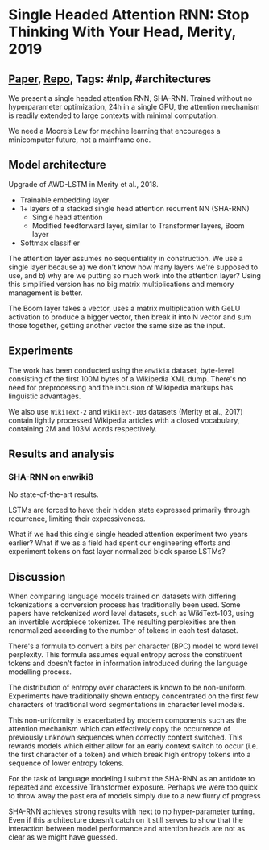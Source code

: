 # Single Headed Attention RNN: Stop Thinking With Your Head, Merity, 2019

## [Paper](https://arxiv.org/abs/1911.11423), [Repo](https://github.com/Smerity/sha-rnn), Tags: \#nlp, \#architectures

We present a single headed attention RNN, SHA-RNN. Trained without no hyperparameter optimization, 24h in a single GPU, the attention mechanism is readily extended to large contexts with minimal computation.

We need a Moore’s Law for machine learning that encourages a minicomputer future, not a mainframe one.

## Model architecture

Upgrade of AWD-LSTM in Merity et al., 2018.

* Trainable embedding layer
* 1+ layers of a stacked single head attention recurrent NN (SHA-RNN)
    - Single head attention
    - Modified feedforward layer, similar to Transformer layers, Boom layer
* Softmax classifier

The attention layer assumes no sequentiality in construction. We use a single layer because a) we don't know how many layers we're supposed to use, and b) why are we putting so much work into the attention layer? Using this simplified version has no big matrix multiplications and memory management is better.

The Boom layer takes a vector, uses a matrix multiplication with GeLU activation to produce a bigger vector, then break it into N vector and sum those together, getting another vector the same size as the input.

## Experiments

The work has been conducted using the `enwiki8` dataset, byte-level consisting of the first 100M bytes of a Wikipedia XML dump. There's no need for preprocessing and the inclusion of Wikipedia markups has linguistic advantages.

We also use `WikiText-2` and `WikiText-103` datasets (Merity et al., 2017) contain lightly processed Wikipedia articles with a closed vocabulary, containing 2M and 103M words respectively.

## Results and analysis

### SHA-RNN on enwiki8

No state-of-the-art results.

LSTMs are forced to have their hidden state expressed primarily through recurrence, limiting their expressiveness.

What if we had this single single headed attention experiment two years earlier? What if we as a field had spent our engineering efforts and experiment tokens on fast layer normalized block sparse LSTMs?

## Discussion

When comparing language models trained on datasets with differing tokenizations a conversion process has traditionally been used. Some papers have retokenized word level datasets, such as WikiText-103, using an invertible wordpiece tokenizer. The resulting perplexities are then renormalized according to the number of tokens in each test dataset.

There's a formula to convert a bits per character (BPC) model to word level perplexity. This formula assumes equal entropy across the constituent tokens and doesn't factor in information introduced during the language modelling process.

The distribution of entropy over characters is known to be non-uniform. Experiments have traditionally shown entropy concentrated on the first few characters of traditional word segmentations in character level models.

This non-uniformity is exacerbated by modern components such as the attention mechanism which can effectively copy the occurrence of previously unknown sequences when correctly context switched. This rewards models which either allow for an early context switch to occur (i.e. the first character of a token) and which break high entropy tokens into a sequence of lower entropy tokens.

For the task of language modeling I submit the SHA-RNN as an antidote to repeated and excessive Transformer exposure. Perhaps we were too quick to throw away the past era of models simply due to a new flurry of progress

SHA-RNN achieves strong results with next to no hyper-parameter tuning. Even
if this architecture doesn’t catch on it still serves to show that the interaction between model performance and attention heads are not as clear as we might have guessed.


